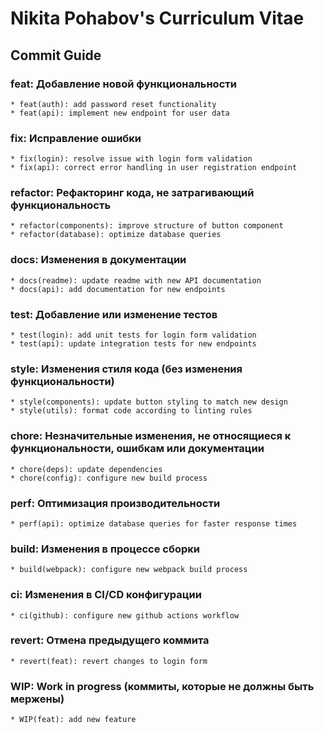 # Nikita Pohabov's Curriculum Vitae

## Commit Guide

### feat: Добавление новой функциональности
    * feat(auth): add password reset functionality
    * feat(api): implement new endpoint for user data
### fix: Исправление ошибки
    * fix(login): resolve issue with login form validation
    * fix(api): correct error handling in user registration endpoint
### refactor: Рефакторинг кода, не затрагивающий функциональность
    * refactor(components): improve structure of button component
    * refactor(database): optimize database queries
### docs: Изменения в документации
    * docs(readme): update readme with new API documentation
    * docs(api): add documentation for new endpoints
### test: Добавление или изменение тестов
    * test(login): add unit tests for login form validation
    * test(api): update integration tests for new endpoints
### style: Изменения стиля кода (без изменения функциональности)
    * style(components): update button styling to match new design
    * style(utils): format code according to linting rules
### chore: Незначительные изменения, не относящиеся к функциональности, ошибкам или документации
    * chore(deps): update dependencies
    * chore(config): configure new build process

### perf: Оптимизация производительности
    * perf(api): optimize database queries for faster response times
### build: Изменения в процессе сборки
    * build(webpack): configure new webpack build process
### ci: Изменения в CI/CD конфигурации
    * ci(github): configure new github actions workflow
### revert: Отмена предыдущего коммита
    * revert(feat): revert changes to login form
### WIP: Work in progress (коммиты, которые не должны быть мержены)
    * WIP(feat): add new feature